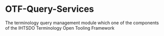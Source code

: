 OTF-Query-Services
===================

The terminology query management module which one of the components of the IHTSDO Terminology Open Tooling Framework
